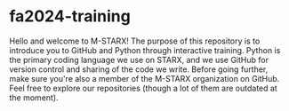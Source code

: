 # fa2024-training
Hello and welcome to M-STARX! The purpose of this repository is to introduce you to GitHub and Python through interactive training. 
Python is the primary coding language we use on STARX, and we use GitHub for version control and sharing of the code we write.
Before going further, make sure you're also a member of the M-STARX organization on GitHub. Feel free to explore our repositories (though
a lot of them are outdated at the moment). 

